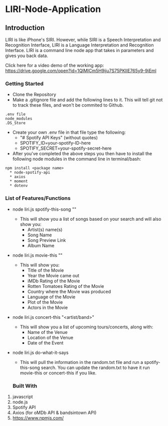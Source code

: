 # LIRI-Node-Application

## Introduction

LIRI is like iPhone's SIRI. However, while SIRI is a Speech Interpretation and Recognition Interface, LIRI is a Language Interpretation and Recognition Interface. LIRI is a command line node app that takes in parameters and gives you back data.

Click here for a video demo of the working app: https://drive.google.com/open?id=1QIMICm5H9iju7S75PKIlE765y9-9iEml


### Getting Started

* Clone the Repository
* Make a .gitignore file and add the following lines to it. This will tell git not to track these files, and won't be commited to Github.
```
.env file 
node_modules
.DS_Store
```
* Create your own .env file in that file type the following:
  * "# Spotify API Keys" (without quotes)
  * SPOTIFY_ID=your-spotify-ID-here
  * SPOTIFY_SECRET=your-spotify-secret-here
* After you've completed the above steps you then have to install the following node modules in the command line in terminal/bash:
```
npm install <package name>
  * node-spotify-api
  * axios
  * moment
  * dotenv
```

### List of Features/Functions

* node liri.js spotify-this-song "<song name>" 
  * This will show you a list of songs based on your search and will also show you:
    * Artist(s) name(s)
    * Song Name
    * Song Preview Link
    * Album Name
  
* node liri.js movie-this "<movie name>"
  * This will show you:
    * Title of the Movie
    * Year the Movie came out
    * iMDb Rating of the Movie
    * Rotten Tomatoes Rating of the Movie
    * Country where the Movie was produced
    * Language of the Movie
    * Plot of the Movie
    * Actors in the Movie
  
* node liri.js concert-this "<artist/band>"
  * This will show you a list of upcoming tours/concerts, along with:
    * Name of the Venue
    * Location of the Venue
    * Date of the Event
    
* node liri.js do-what-it-says
  * This will pull the information in the random.txt file and run a spotify-this-song search. You can update the random.txt to have it run movie-this or concert-this if you like.
  
  ### Built With
  
1. javascript
1. node.js
1. Spotify API
1. Axios (for oMDb API & bandsintown API)
1. https://www.npmjs.com/ 
  
